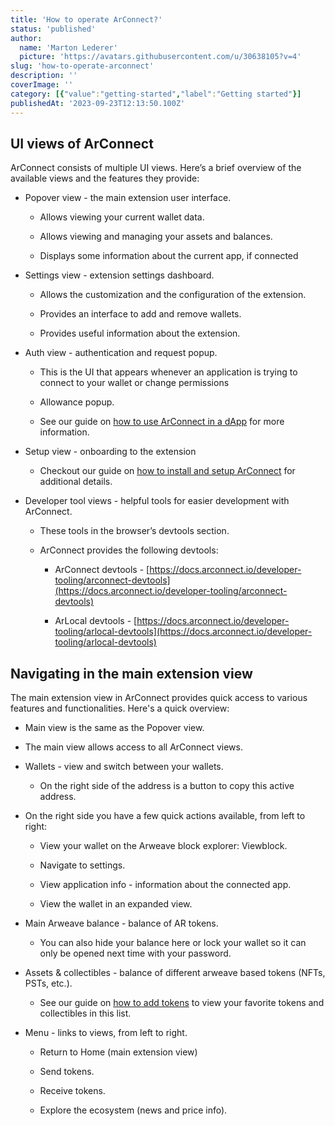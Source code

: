```yaml
---
title: 'How to operate ArConnect?'
status: 'published'
author:
  name: 'Marton Lederer'
  picture: 'https://avatars.githubusercontent.com/u/30638105?v=4'
slug: 'how-to-operate-arconnect'
description: ''
coverImage: ''
category: [{"value":"getting-started","label":"Getting started"}]
publishedAt: '2023-09-23T12:13:50.100Z'
---
```


## UI views of ArConnect

ArConnect consists of multiple UI views. Here’s a brief overview of the available views and the features they provide:

- Popover view - the main extension user interface.

    - Allows viewing your current wallet data.

    - Allows viewing and managing your assets and balances.

    - Displays some information about the current app, if connected

    <!-- -->

- Settings view - extension settings dashboard.

    - Allows the customization and the configuration of the extension.

    - Provides an interface to add and remove wallets.

    - Provides useful information about the extension.

    <!-- -->

- Auth view - authentication and request popup.

    - This is the UI that appears whenever an application is trying to connect to your wallet or change permissions

    - Allowance popup.

    - See our guide on [how to use ArConnect in a dApp](https://www.arconnect.io/help/article/how-to-use-arconnect-with-a-dapp) for more information.

    <!-- -->

- Setup view - onboarding to the extension

    - Checkout our guide on [how to install and setup ArConnect](https://www.arconnect.io/help/article/how-to-install-and-setup-arconnect) for additional details.

    <!-- -->

- Developer tool views - helpful tools for easier development with ArConnect.

    - These tools in the browser’s devtools section.

    - ArConnect provides the following devtools:

        - ArConnect devtools - [https://docs.arconnect.io/developer-tooling/arconnect-devtools](https://docs.arconnect.io/developer-tooling/arconnect-devtools)

        - ArLocal devtools - [https://docs.arconnect.io/developer-tooling/arlocal-devtools](https://docs.arconnect.io/developer-tooling/arlocal-devtools)

        <!-- -->

    <!-- -->

## Navigating in the main extension view

The main extension view in ArConnect provides quick access to various features and functionalities. Here's a quick overview:

- Main view is the same as the Popover view.

- The main view allows access to all ArConnect views.

- Wallets - view and switch between your wallets.

    - On the right side of the address is a button to copy this active address.

    <!-- -->

- On the right side you have a few quick actions available, from left to right:

    - View your wallet on the Arweave block explorer: Viewblock.

    - Navigate to settings.

    - View application info - information about the connected app.

    - View the wallet in an expanded view.

    <!-- -->

- Main Arweave balance - balance of AR tokens.

    - You can also hide your balance here or lock your wallet so it can only be opened next time with your password.

    <!-- -->

- Assets & collectibles - balance of different arweave based tokens (NFTs, PSTs, etc.).

    - See our guide on [how to add tokens](https://www.notion.so/6a932c59849040e2a56bebf579d38759?pvs=21) to view your favorite tokens and collectibles in this list.

    <!-- -->

- Menu - links to views, from left to right.

    - Return to Home (main extension view)

    - Send tokens.

    - Receive tokens.

    - Explore the ecosystem (news and price info).

    <!-- -->

